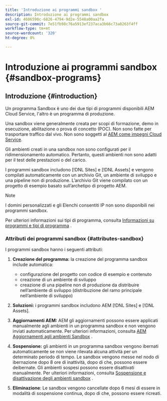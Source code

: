 ```yaml
---
title: 'Introduzione ai programmi sandbox '
description: Introduzione ai programmi sandbox
exl-id: 4606590c-6826-4794-9d2e-5548a00aa2fa
source-git-commit: 7e51fb98c76a5913ef237aca3b66c73a8263f4ff
workflow-type: tm+mt
source-wordcount: '320'
ht-degree: 0%

---
```


# Introduzione ai programmi sandbox {#sandbox-programs}

## Introduzione {#introduction}

Un programma Sandbox è uno dei due tipi di programmi disponibili AEM Cloud Service, l&#39;altro è un programma di produzione.

Una sandbox viene generalmente creata per scopi di formazione, demo in esecuzione, abilitazione o prova di concetto (POC). Non sono fatte per trasportare traffico dal vivo. Non sono soggetti al [AEM come impegni Cloud Service](https://www.adobe.com/legal/service-commitments.html).

Gli ambienti creati in una sandbox non sono configurati per il ridimensionamento automatico. Pertanto, questi ambienti non sono adatti per il test delle prestazioni o del carico.

I programmi sandbox includono [!DNL Sites] e [!DNL Assets] e vengono compilati automaticamente con un archivio Git, un ambiente di sviluppo e una pipeline non di produzione.  L’archivio Git viene compilato con un progetto di esempio basato sull’archetipo di progetto AEM.

>[!NOTE]
>I domini personalizzati e gli Elenchi consentiti IP non sono disponibili nei programmi sandbox.

Per ulteriori informazioni sui tipi di programma, consulta [Informazioni su programmi e tipi di programma](https://experienceleague.adobe.com/docs/experience-manager-cloud-service/implementing/using-cloud-manager/understand-program-types.html?lang=en) .

### Attributi dei programmi sandbox {#attributes-sandbox}

I programmi sandbox hanno i seguenti attributi:

1. **Creazione del programma:** la creazione del programma sandbox include automatica:
   * configurazione del progetto con codice di esempio e contenuto
   * creazione di un ambiente di sviluppo
   * creazione di una pipeline non di produzione da distribuire nell’ambiente di sviluppo (distribuzione del ramo principale nell’ambiente di sviluppo)

1. **Soluzioni:** i programmi sandbox includono AEM  [!DNL Sites] e  [!DNL Assets].

1. **Aggiornamenti AEM:** AEM gli aggiornamenti possono essere applicati manualmente agli ambienti in un programma sandbox e non vengono inviati automaticamente.
Per ulteriori informazioni, consulta [AEM Aggiornamenti agli ambienti Sandbox](/help/implementing/cloud-manager/getting-access-to-aem-in-cloud/hibernating-de-hibernating-sandbox-environments.md#aem-updates-sandbox) .

1. **Sospensione:** gli ambienti in un programma sandbox vengono ibernati automaticamente se non viene rilevata alcuna attività per un determinato periodo di tempo. Le sandbox vengono messe nel nodo di ibernazione dopo 8 ore di inattività, dopo di che, possono essere deibernate. Gli ambienti sospesi possono essere disattivati manualmente.
Per ulteriori informazioni, consulta [Sospensione e disattivazione degli ambienti sandbox](/help/implementing/cloud-manager/getting-access-to-aem-in-cloud/hibernating-de-hibernating-sandbox-environments.md) .

1. **Eliminazione**: Le sandbox vengono cancellate dopo 6 mesi di essere in modalità di sospensione continua, dopo di che, possono essere ricreati.
